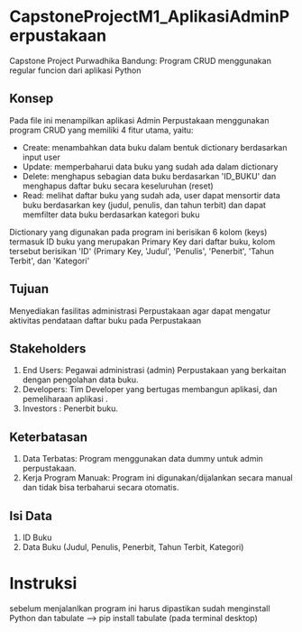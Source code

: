 # CapstoneProjectM1_AplikasiAdminPerpustakaan
Capstone Project Purwadhika Bandung: Program CRUD menggunakan regular funcion dari aplikasi Python

## Konsep
Pada file ini menampilkan aplikasi Admin Perpustakaan menggunakan program CRUD yang memiliki 4 fitur utama, yaitu:
  - Create: menambahkan data buku dalam bentuk dictionary berdasarkan input user
  - Update: memperbaharui data buku yang sudah ada dalam dictionary
  - Delete: menghapus sebagian data buku berdasarkan 'ID_BUKU' dan menghapus daftar buku secara keseluruhan (reset)
  - Read: melihat daftar buku yang sudah ada, user dapat mensortir data buku berdasarkan key (judul, penulis, dan tahun terbit) dan dapat memfilter data buku berdasarkan kategori buku

Dictionary yang digunakan pada program ini berisikan 6 kolom (keys) termasuk ID buku yang merupakan Primary Key dari daftar buku, kolom tersebut berisikan 'ID' (Primary Key, 'Judul', 'Penulis', 'Penerbit', 'Tahun Terbit', dan 'Kategori'

## Tujuan
Menyediakan fasilitas administrasi Perpustakaan agar dapat mengatur aktivitas pendataan daftar buku pada Perpustakaan

## Stakeholders
1. End Users: Pegawai administrasi (admin) Perpustakaan yang berkaitan dengan pengolahan data buku.
2. Developers: Tim Developer yang bertugas membangun aplikasi, dan pemeliharaan aplikasi .
3. Investors : Penerbit buku.

## Keterbatasan
1. Data Terbatas: Program menggunakan data dummy untuk admin perpustakaan.
2. Kerja Program Manuak: Program ini digunakan/dijalankan secara manual dan tidak bisa terbaharui secara otomatis.

## Isi Data
1. ID Buku
2. Data Buku (Judul, Penulis, Penerbit, Tahun Terbit, Kategori)

# Instruksi
sebelum menjalanlkan program ini harus dipastikan sudah menginstall Python dan tabulate 
--> pip install tabulate (pada terminal desktop)


